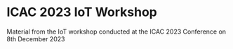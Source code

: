 # ICAC 2023 IoT Workshop

Material from the IoT workshop conducted at the ICAC 2023 Conference on 8th December 2023
